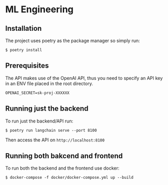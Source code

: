 # ML Engineering

## Installation

The project uses poetry as the package manager so simply run:

```
$ poetry install 
```

## Prerequisites

The API makes use of the OpenAI API, thus you need to specify an API key in an ENV file placed in the root directory.

```
OPENAI_SECRET=sk-proj-XXXXXX
```

## Running just the backend

To run just the backend/API run:

```
$ poetry run langchain serve --port 8100
```

Then access the API on `http://localhost:8100`


## Running both bakcend and frontend

To run both the backend and the frontend use docker:

```
$ docker-compose -f docker/docker-compose.yml up --build
```

